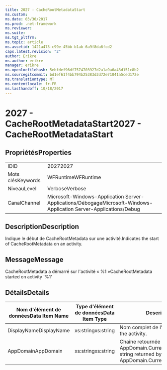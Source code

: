 ```yaml
---
title: 2027 - CacheRootMetadataStart
ms.custom: 
ms.date: 03/30/2017
ms.prod: .net-framework
ms.reviewer: 
ms.suite: 
ms.tgt_pltfrm: 
ms.topic: article
ms.assetid: 1421a473-c99e-45bb-b1ab-6a9f8da6fcd2
caps.latest.revision: "2"
author: Erikre
ms.author: erikre
manager: erikre
ms.openlocfilehash: 5ebfdef96df7574703927d2a1a9a6a43d151c8b2
ms.sourcegitcommit: bd1ef61f4bb794b25383d3d72e71041a5ced172e
ms.translationtype: MT
ms.contentlocale: fr-FR
ms.lasthandoff: 10/18/2017
---
```

# <a name="2027---cacherootmetadatastart"></a><span data-ttu-id="98094-102">2027 - CacheRootMetadataStart</span><span class="sxs-lookup"><span data-stu-id="98094-102">2027 - CacheRootMetadataStart</span></span>
## <a name="properties"></a><span data-ttu-id="98094-103">Propriétés</span><span class="sxs-lookup"><span data-stu-id="98094-103">Properties</span></span>  
  
|||  
|-|-|  
|<span data-ttu-id="98094-104">ID</span><span class="sxs-lookup"><span data-stu-id="98094-104">ID</span></span>|<span data-ttu-id="98094-105">2027</span><span class="sxs-lookup"><span data-stu-id="98094-105">2027</span></span>|  
|<span data-ttu-id="98094-106">Mots clés</span><span class="sxs-lookup"><span data-stu-id="98094-106">Keywords</span></span>|<span data-ttu-id="98094-107">WFRuntime</span><span class="sxs-lookup"><span data-stu-id="98094-107">WFRuntime</span></span>|  
|<span data-ttu-id="98094-108">Niveau</span><span class="sxs-lookup"><span data-stu-id="98094-108">Level</span></span>|<span data-ttu-id="98094-109">Verbose</span><span class="sxs-lookup"><span data-stu-id="98094-109">Verbose</span></span>|  
|<span data-ttu-id="98094-110">Canal</span><span class="sxs-lookup"><span data-stu-id="98094-110">Channel</span></span>|<span data-ttu-id="98094-111">Microsoft-Windows-Application Server-Applications/Débogage</span><span class="sxs-lookup"><span data-stu-id="98094-111">Microsoft-Windows-Application Server-Applications/Debug</span></span>|  
  
## <a name="description"></a><span data-ttu-id="98094-112">Description</span><span class="sxs-lookup"><span data-stu-id="98094-112">Description</span></span>  
 <span data-ttu-id="98094-113">Indique le début de CacheRootMetadata sur une activité.</span><span class="sxs-lookup"><span data-stu-id="98094-113">Indicates the start of CacheRootMetadata on an activity.</span></span>  
  
## <a name="message"></a><span data-ttu-id="98094-114">Message</span><span class="sxs-lookup"><span data-stu-id="98094-114">Message</span></span>  
 <span data-ttu-id="98094-115">CacheRootMetadata a démarré sur l'activité « %1 »</span><span class="sxs-lookup"><span data-stu-id="98094-115">CacheRootMetadata started on activity '%1'</span></span>  
  
## <a name="details"></a><span data-ttu-id="98094-116">Détails</span><span class="sxs-lookup"><span data-stu-id="98094-116">Details</span></span>  
  
|<span data-ttu-id="98094-117">Nom d'élément de données</span><span class="sxs-lookup"><span data-stu-id="98094-117">Data Item Name</span></span>|<span data-ttu-id="98094-118">Type d'élément de données</span><span class="sxs-lookup"><span data-stu-id="98094-118">Data Item Type</span></span>|<span data-ttu-id="98094-119">Description</span><span class="sxs-lookup"><span data-stu-id="98094-119">Description</span></span>|  
|--------------------|--------------------|-----------------|  
|<span data-ttu-id="98094-120">DisplayName</span><span class="sxs-lookup"><span data-stu-id="98094-120">DisplayName</span></span>|<span data-ttu-id="98094-121">xs:string</span><span class="sxs-lookup"><span data-stu-id="98094-121">xs:string</span></span>|<span data-ttu-id="98094-122">Nom complet de l'activité.</span><span class="sxs-lookup"><span data-stu-id="98094-122">The display name of the activity.</span></span>|  
|<span data-ttu-id="98094-123">AppDomain</span><span class="sxs-lookup"><span data-stu-id="98094-123">AppDomain</span></span>|<span data-ttu-id="98094-124">xs:string</span><span class="sxs-lookup"><span data-stu-id="98094-124">xs:string</span></span>|<span data-ttu-id="98094-125">Chaîne retournée par AppDomain.CurrentDomain.FriendlyName.</span><span class="sxs-lookup"><span data-stu-id="98094-125">The string returned by AppDomain.CurrentDomain.FriendlyName.</span></span>|
